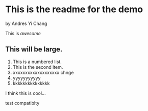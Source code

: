 This is the readme for the demo
===============================

by Andres Yi Chang

This is *awesome*

## This will be large.

1. This is a numbered list.
2. This is the second item.
3. xxxxxxxxxxxxxxxxxxx chnge
4. yyyyyyyyyyy
5. kkkkkkkkkkkkkkk

I think this is cool...


test compatiblty
